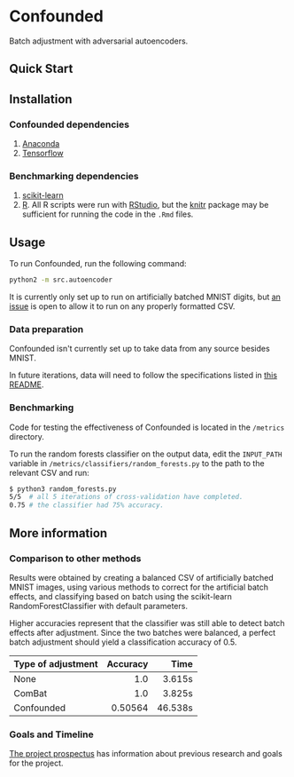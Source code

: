 # Confounded

Batch adjustment with adversarial autoencoders.

## Quick Start

## Installation

### Confounded dependencies

1. [Anaconda](https://conda.io/docs/user-guide/install/index.html)
2. [Tensorflow](https://www.tensorflow.org/install/)

### Benchmarking dependencies

1. [scikit-learn](http://scikit-learn.org/stable/install.html)
2. [R](https://www.r-project.org). All R scripts were run with [RStudio](https://www.rstudio.com/products/rstudio/download/), but the [knitr](https://cran.r-project.org/web/packages/knitr/index.html) package may be sufficient for running the code in the `.Rmd` files.

## Usage

To run Confounded, run the following command:

```bash
python2 -m src.autoencoder
```

It is currently only set up to run on artificially batched MNIST digits, but [an issue](https://github.com/jdayton3/Confounded/issues/13) is open to allow it to run on any properly formatted CSV.

### Data preparation

Confounded isn't currently set up to take data from any source besides MNIST.

In future iterations, data will need to follow the specifications listed in [this README](metrics/README.md).

### Benchmarking

Code for testing the effectiveness of Confounded is located in the `/metrics` directory.

To run the random forests classifier on the output data, edit the `INPUT_PATH` variable in `/metrics/classifiers/random_forests.py` to the path to the relevant CSV and run:

```bash
$ python3 random_forests.py
5/5  # all 5 iterations of cross-validation have completed.
0.75 # the classifier had 75% accuracy.
```

## More information

### Comparison to other methods

Results were obtained by creating a balanced CSV of artificially batched MNIST images, using various methods to correct for the artificial batch effects, and classifying based on batch using the scikit-learn RandomForestClassifier with default parameters.

Higher accuracies represent that the classifier was still able to detect batch effects after adjustment. Since the two batches were balanced, a perfect batch adjustment should yield a classification accuracy of 0.5.

| Type of adjustment | Accuracy |   Time  |
|:-------------------|---------:|--------:|
| None               |      1.0 |  3.615s |
| ComBat             |      1.0 |  3.825s |
| Confounded         |  0.50564 | 46.538s |

### Goals and Timeline

[The project prospectus](Prospectus.pdf) has information about previous research and goals for the project.
